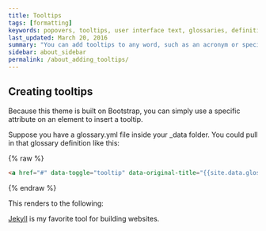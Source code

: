 ```yaml
---
title: Tooltips
tags: [formatting]
keywords: popovers, tooltips, user interface text, glossaries, definitions
last_updated: March 20, 2016
summary: "You can add tooltips to any word, such as an acronym or specialized term. Tooltips work well for glossary definitions, because you don't have to keep repeating the definition, nor do you assume the reader already knows the word's meaning."
sidebar: about_sidebar
permalink: /about_adding_tooltips/
---
```


## Creating tooltips
Because this theme is built on Bootstrap, you can simply use a specific attribute on an element to insert a tooltip. 

Suppose you have a glossary.yml file inside your \_data folder. You could pull in that glossary definition like this:

{% raw %} 
```html
<a href="#" data-toggle="tooltip" data-original-title="{{site.data.glossary.jekyll_platform}}">Jekyll</a> is my favorite tool for building websites.</a>
```
{% endraw %}

This renders to the following:

<a href="#" data-toggle="tooltip" data-original-title="{{site.data.glossary.jekyll_platform}}">Jekyll</a> is my favorite tool for building websites.